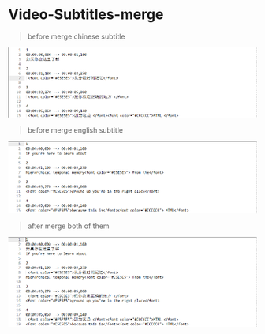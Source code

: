 # Video-Subtitles-merge

> before merge chinese subtitle

![](https://github.com/mryeshilin/2-Video-Subtitles-merge-srt-/blob/master/chs.png)

> before merge english subtitle

![](https://github.com/mryeshilin/2-Video-Subtitles-merge-srt-/blob/master/eng.png)

> after merge both of them

![](https://github.com/mryeshilin/2-Video-Subtitles-merge-srt-/blob/master/new.png)
